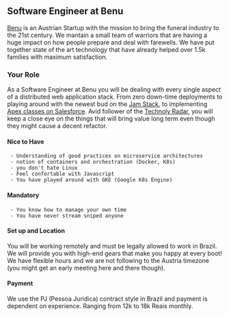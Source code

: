 ## Software Engineer at Benu

[Benu](https://benu.at) is an Austrian Startup with the mission to bring the funeral industry to the 21st century. We mantain a small team of warriors that are having a huge impact on how people prepare and deal with farewells. We have put together state of the art technology that have already helped over 1.5k families with maximum satisfaction.

### Your Role

As a Software Engineer at Benu you will be dealing with every single aspect of a distributed web application stack. From zero down-time deployments to playing around with the newest bud on the [Jam Stack](https://jamstack.org/), to implementing [Apex classes on Salesforce](https://developer.salesforce.com/docs/atlas.en-us.apexcode.meta/apexcode/apex_intro_what_is_apex.htm). Avid follower of the [Technoly Radar](https://www.thoughtworks.com/radar), you will keep a close eye on the things that will bring value long term even though they might cause a decent refactor.

#### Nice to Have
```
 - Understanding of good practices on microservice architectures
 - notion of containers and orchestration (Docker, K8s)
 - you don't hate Linux 
 - Feel confortable with Javascript
 - You have played around with GKE (Google K8s Engine)
```

#### Mandatory
```
 - You know how to manage your own time
 - You have never stream sniped anyone
```

#### Set up and Location
You will be working remotely and must be legally allowed to work in Brazil. We will provide you with high-end gears that make you happy at every boot! We have flexible hours and we are not following to the Austria timezone (you might get an early meeting here and there though).

#### Payment
We use the PJ (Pessoa Juridica) contract style in Brazil and payment is dependent on experience. Ranging from 12k to 18k Reais monthly.